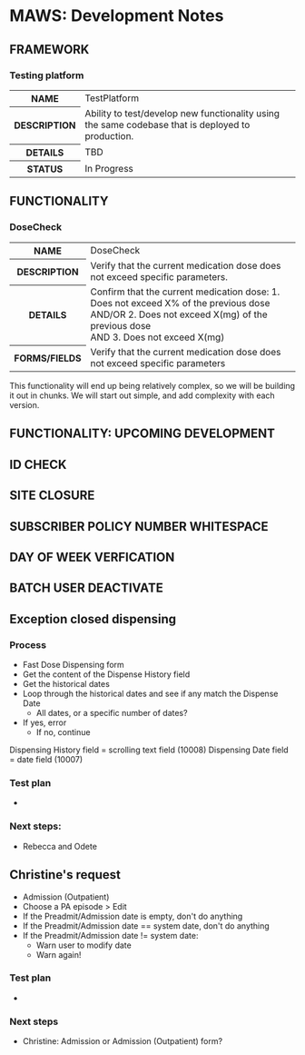 ﻿# MAWS: Development Notes

## FRAMEWORK

### Testing platform
<table>
  <tr>
    <th>NAME</th>
    <td>TestPlatform</td>
  </tr>
  <tr>
    <th>DESCRIPTION</th>
    <td>Ability to test/develop new functionality using the same codebase that is deployed to production.</td>
  </tr>
    <th>DETAILS</th>
    <td>TBD</td>
  </tr>
    </tr>
    <th>STATUS</th>
    <td>In Progress</td>
  </tr>
</table>

## FUNCTIONALITY

### DoseCheck

<table>
  <tr>
    <th>NAME</th>
    <td>DoseCheck</td>
  </tr>
  <tr>
    <th>DESCRIPTION</th>
    <td>Verify that the current medication dose does not exceed specific parameters.</td>
  </tr>
    <th>DETAILS</th>
    <td>Confirm that the current medication dose:
1. Does not exceed X% of the previous dose<br>
AND/OR
2. Does not exceed X(mg) of the previous dose<br>
AND
3. Does not exceed X(mg)</td>
  </tr>
  <tr>
    <th>FORMS/FIELDS</th>
    <td>Verify that the current medication dose does not exceed specific parameters</td>
  </tr>
</table>




This functionality will end up being relatively complex, so we will be building it out in chunks. We will start out simple, and add complexity with each version.



## FUNCTIONALITY: UPCOMING DEVELOPMENT

## ID CHECK

## SITE CLOSURE

## SUBSCRIBER POLICY NUMBER WHITESPACE

## DAY OF WEEK VERFICATION

## BATCH USER DEACTIVATE






## Exception closed dispensing

### Process
* Fast Dose Dispensing form
* Get the content of the Dispense History field
* Get the historical dates
* Loop through the historical dates and see if any match the Dispense Date
  * All dates, or a specific number of dates?
* If yes, error
  * If no, continue

Dispensing History field = scrolling text field (10008)
Dispensing Date field = date field (10007)

### Test plan
*

### Next steps:
* Rebecca and Odete

## Christine's request
* Admission (Outpatient)
* Choose a PA episode > Edit
* If the Preadmit/Admission date is empty, don't do anything
* If the Preadmit/Admission date == system date, don't do anything
* If the Preadmit/Admission date != system date:
  * Warn user to modify date
  * Warn again!

### Test plan
*

### Next steps
* Christine: Admission or Admission (Outpatient) form?
